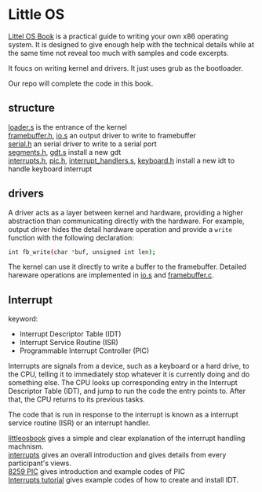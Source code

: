 Little OS
=========

[Littel OS Book][littleosbook] is a practical guide to writing
your own x86 operating system. It is designed to give enough help
with the technical details while at the same time not reveal
too much with samples and code excerpts.

It foucs on writing kernel and drivers. It just uses grub as
the bootloader.

Our repo will complete the code in this book.

structure
---------

[loader.s](./loader.s) is the entrance of the kernel  
[framebuffer.h](./framebuffer.h), [io.s](./io.s) an output driver
to write to framebuffer  
[serial.h](./serial.h) an serial driver to write to a serial port  
[segments.h](./segments.h), [gdt.s](./gdt.s) install a new gdt  
[interrupts.h](./interrupts.h), [pic.h](./pic.h),
[interrupt_handlers.s](./interrupt_handlers.s),
[keyboard.h](./keyboard.h) install a new idt to handle keyboard
interrupt  

drivers
-------

A driver acts as a layer between kernel and hardware,
providing a higher abstraction than communicating directly
with the hardware. For example, output driver
hides the detail hardware operation and provide
a `write` function with the following declaration:

```bash
int fb_write(char *buf, unsigned int len);
```

The kernel can use it directly to write a buffer to the framebuffer.
Detailed hareware operations are implemented in
[io.s](./io.s) and [framebuffer.c](./framebuffer.c).

Interrupt
---------

keyword:

 * Interrupt Descriptor Table (IDT)
 * Interrupt Service Routine (ISR)
 * Programmable Interrupt Controller (PIC)

Interrupts are signals from a device, such as a keyboard or a hard drive,
to the CPU, telling it to immediately stop whatever it is currently doing
and do something else.
The CPU looks up corresponding entry in the Interrupt Descriptor Table
(IDT), and jump to run the code the entry points to.
After that, the CPU returns to its previous tasks.

The code that is run in response to the interrupt is known as
a interrupt service routine (ISR) or an interrupt handler.

[littleosbook][littleosbook] gives a simple and clear explanation
of the interrupt handling machnism.  
[interrupts][interrupts] gives an overall introduction and gives
details from every participant's views.  
[8259 PIC][8259 PIC] gives introduction and example codes of PIC  
[Interrupts tutorial][Interrupts tutorial] gives example codes
of how to create and install IDT.

[Interrupts tutorial]: https://wiki.osdev.org/Interrupts_tutorial
[8259 PIC]: https://wiki.osdev.org/8259_PIC
[interrupts]: https://wiki.osdev.org/Interrupts
[littleosbook]: https://littleosbook.github.io/
